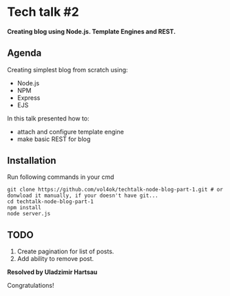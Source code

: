 # Tech talk #2

#### Creating blog using Node.js. Template Engines and REST.

## Agenda

Creating simplest blog from scratch using:

- Node.js
- NPM
- Express
- EJS

In this talk presented how to:

- attach and configure template engine
- make basic REST for blog


## Installation

Run following commands in your cmd

```
git clone https://github.com/vol4ok/techtalk-node-blog-part-1.git # or donwload it manually, if your doesn't have git...
cd techtalk-node-blog-part-1
npm install
node server.js
```

## TODO

1. Create pagination for list of posts.
2. Add ability to remove post.

**Resolved by Uladzimir Hartsau**

Congratulations!
